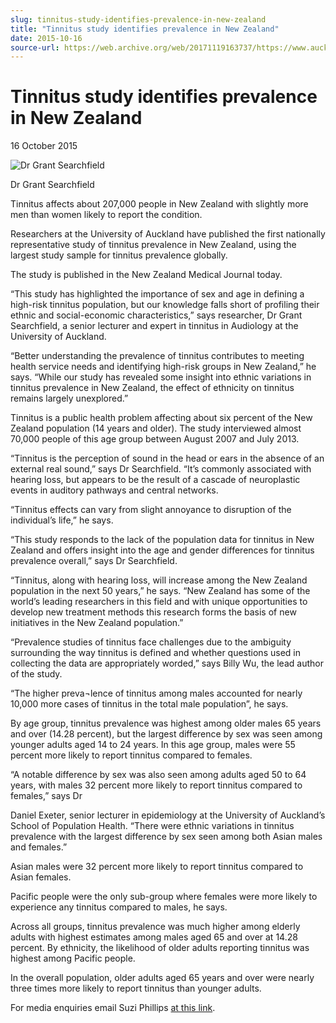 ```yaml
---
slug: tinnitus-study-identifies-prevalence-in-new-zealand
title: "Tinnitus study identifies prevalence in New Zealand"
date: 2015-10-16
source-url: https://web.archive.org/web/20171119163737/https://www.auckland.ac.nz/en/about/news-events-and-notices/news/news-2015/10/tinnitus-study-identifies-prevalence-in-new-zealand.html
---
```

Tinnitus study identifies prevalence in New Zealand
===================================================

16 October 2015

![Dr Grant Searchfield](https://www.auckland.ac.nz/en/about/news-events-and-notices/news/news-2015/10/tinnitus-study-identifies-prevalence-in-new-zealand/_jcr_content/par/textimage/image.img.jpg/1453346598956.jpg "Dr Grant Searchfield")

Dr Grant Searchfield

Tinnitus affects about 207,000 people in New Zealand with slightly more men than women likely to report the condition.

Researchers at the University of Auckland have published the first nationally representative study of tinnitus prevalence in New Zealand, using the largest study sample for tinnitus prevalence globally.

The study is published in the New Zealand Medical Journal today.

“This study has highlighted the importance of sex and age in defining a high-risk tinnitus population, but our knowledge falls short of profiling their ethnic and social-economic characteristics,” says researcher, Dr Grant Searchfield, a senior lecturer and expert in tinnitus in Audiology at the University of Auckland.

“Better understanding the prevalence of tinnitus contributes to meeting health service needs and identifying high-risk groups in New Zealand,” he says. “While our study has revealed some insight into ethnic variations in tinnitus prevalence in New Zealand, the effect of ethnicity on tinnitus remains largely unexplored.”

Tinnitus is a public health problem affecting about six percent of the New Zealand population (14 years and older). The study interviewed almost 70,000 people of this age group between August 2007 and July 2013.

“Tinnitus is the perception of sound in the head or ears in the absence of an external real sound,” says Dr Searchfield. “It’s commonly associated with hearing loss, but appears to be the result of a cascade of neuroplastic events in auditory pathways and central networks.

“Tinnitus effects can vary from slight annoyance to disruption of the individual’s life,” he says.

“This study responds to the lack of the population data for tinnitus in New Zealand and offers insight into the age and gender differences for tinnitus prevalence overall,” says Dr Searchfield.

“Tinnitus, along with hearing loss, will increase among the New Zealand population in the next 50 years,” he says. “New Zealand has some of the world’s leading researchers in this field and with unique opportunities to develop new treatment methods this research forms the basis of new initiatives in the New Zealand population.”

“Prevalence studies of tinnitus face challenges due to the ambiguity surrounding the way tinnitus is defined and whether questions used in collecting the data are appropriately worded,” says Billy Wu, the lead author of the study.

“The higher preva¬lence of tinnitus among males accounted for nearly 10,000 more cases of tinnitus in the total male population”, he says.

By age group, tinnitus prevalence was highest among older males 65 years and over (14.28 percent), but the largest difference by sex was seen among younger adults aged 14 to 24 years. In this age group, males were 55 percent more likely to report tinnitus compared to females.

“A notable difference by sex was also seen among adults aged 50 to 64 years, with males 32 percent more likely to report tinnitus compared to females,” says Dr

Daniel Exeter, senior lecturer in epidemiology at the University of Auckland’s School of Population Health. “There were ethnic variations in tinnitus prevalence with the largest difference by sex seen among both Asian males and females.”

Asian males were 32 percent more likely to report tinnitus compared to Asian females.

Pacific people were the only sub-group where females were more likely to experience any tinnitus compared to males, he says.

Across all groups, tinnitus prevalence was much higher among elderly adults with highest estimates among males aged 65 and over at 14.28 percent. By ethnicity, the likelihood of older adults reporting tinnitus was highest among Pacific people.

In the overall population, older adults aged 65 years and over were nearly three times more likely to report tinnitus than younger adults.

For media enquiries email Suzi Phillips [at this link](mailto:s.phillips@auckland.ac.nz).